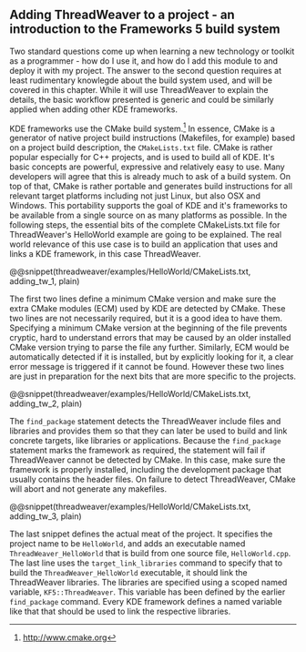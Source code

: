 ## Adding ThreadWeaver to a project - an introduction to the Frameworks 5 build system

Two standard questions come up when learning a new technology or toolkit as a programmer - how do I use it, and how do I add this module to and deploy it with my project. The answer to the second question requires at least rudimentary knowlegde about the build system used, and will be covered in this chapter. While it will use ThreadWeaver to explain the details, the basic workflow presented is generic and could be similarly applied when adding other KDE frameworks. 

KDE frameworks use the CMake build system.[^c] In essence, CMake is a generator of native project build instructions (Makefiles, for example) based on a project build description, the `CMakeLists.txt` file. CMake is rather popular especially for C++ projects, and is used to build all of KDE. It's basic concepts are powerful, expressive and relatively easy to use. Many developers will agree that this is already much to ask of a build system. On top of that, CMake is rather portable and generates build instructions for all relevant target platforms including not just Linux, but also OSX and Windows. This portability supports the goal of KDE and it's frameworks to be available from a single source on as many platforms as possible. In the following steps, the essential bits of the complete CMakeLists.txt file for ThreadWeaver's HelloWorld example are going to be explained. The real world relevance of this  use case is to build an application that uses and links a KDE framework, in this case ThreadWeaver. 

@@snippet(threadweaver/examples/HelloWorld/CMakeLists.txt, adding_tw_1, plain)

The first two lines define a minimum CMake version and make sure the extra CMake modules (ECM) used by KDE are detected by CMake. These two lines are not necessarily required, but it is a good idea to have them. Specifying a minimum CMake version at the beginning of the file prevents cryptic, hard to understand errors that may be caused by an older installed CMake version trying to parse the file any further. Similarly, ECM would be automatically detected if it is installed, but by explicitly looking for it, a clear error message is triggered if it cannot be found. However these two lines are just in preparation for the next bits that are more specific to the projects.

@@snippet(threadweaver/examples/HelloWorld/CMakeLists.txt, adding_tw_2, plain)

The `find_package` statement detects the ThreadWeaver include files and libraries and provides them so that they can later be used to build and link concrete targets, like libraries or applications. Because the `find_package` statement marks the framework as required, the statement will fail if ThreadWeaver cannot be detected by CMake. In this case, make sure the framework is properly installed, including the development package that usually contains the header files. On failure to detect ThreadWeaver, CMake will abort and not generate any makefiles. 

@@snippet(threadweaver/examples/HelloWorld/CMakeLists.txt, adding_tw_3, plain)

The last snippet defines the actual meat of the project. It specifies the project name to be `HelloWorld`, and adds an executable named `ThreadWeaver_HelloWorld` that is build from one source file, `HelloWorld.cpp`. The last line uses the `target_link_libraries` command to specify that to build the `ThreadWeaver_HelloWorld` executable, it should link the ThreadWeaver libraries. The libraries are specified using a scoped named variable, `KF5::ThreadWeaver`. This variable has been defined by the earlier `find_package` command. Every KDE framework defines a named variable like that that should be used to link the respective libraries. 

[^c]: http://www.cmake.org